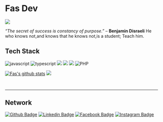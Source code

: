 # Fas Dev

![](https://hits.seeyoufarm.com/api/count/incr/badge.svg?url=https%3A%2F%2Fgithub.com%2FFas96)

<i>“The secret of success is constancy of purpose.”</i> – <strong>Benjamin Disraeli</strong>
<quote>He who knows not,and knows that he knows not,is a student; Teach him.</quote>

## Tech Stack
 ![javascript](https://img.shields.io/badge/Javascript-FFE400) ![typescript](https://img.shields.io/badge/Typescript-0054FF)
<a href="#" target="_blank"><img src="https://img.shields.io/badge/Java-007396?style=flat-square&logo=Java&logoColor=white"/></a>
<a href="#" target="_blank"><img src="https://img.shields.io/badge/Spring-6DB33F?style=flat-square&logo=Spring&logoColor=white"/></a>
<a href="#" target="_blank"><img src="https://img.shields.io/badge/Hibernate-59666C?style=flat-square&logo=Hibernate&logoColor=white"/></a> 
![PHP](https://img.shields.io/badge/Php-Dev-blue)  

[![Fas's github stats](https://github-readme-stats.vercel.app/api?username=Fas96&theme=algolia)](https://github.com/Fas96)
![](https://github-readme-stats.vercel.app/api/top-langs/?username=Fas96&layout=compact&theme=algolia)

<br><hr/>
## Network
[![Github Badge](http://img.shields.io/badge/-Github-000000?style=flat-square&logo=github&link=https://github.com/Fas96)](https://github.com/Fas96)
[![Linkedin Badge](https://img.shields.io/badge/-LinkedIn-blue?style=flat-square&logo=Linkedin&logoColor=white&link=https://www.linkedin.com/in/firibu-anyass-088182107
)](https://www.linkedin.com/in/firibu-anyass-088182107)
[![Facebook Badge](https://img.shields.io/badge/Facebook-1877f2?style=flat-square&logo=facebook&logoColor=white&link=https://www.facebook.com/anyasssulemana.firibu)](https://www.facebook.com/anyasssulemana.firibu)
[![Instagram Badge](https://img.shields.io/badge/Instagram-ff69b4?style=flat-square&logo=instagram&logoColor=white&link=https://www.instagram.com/__freeman__bhim)](https://www.instagram.com/___freeman___bhim)
 
